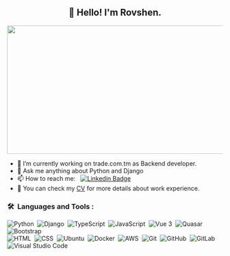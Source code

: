 <h2 align="center">👋 Hello! I'm Rovshen.</h2>
<p align="center"><img src="https://media.giphy.com/media/dWesBcTLavkZuG35MI/giphy.gif" width="600" height="300"  /></p>

- 🔭 I’m currently working on trade.com.tm as Backend developer.
- 💬 Ask me anything about Python and Django 
- 📫 How to reach me: &nbsp; [![Linkedin Badge](https://img.shields.io/badge/-Rovshen%20Tagangylyjov-blue?style=flat&logo=Linkedin&logoColor=white)](https://www.linkedin.com/in/rovshentagangylyjov)
- 📄 You can check my [CV](https://drive.google.com/file/d/1G_61DtS4x69FkZwNO926CK9BHDF9WE5m/view?usp=sharing) for more details about work experience.


### 🛠 &nbsp;Languages and Tools :

![Python](https://img.shields.io/badge/-Python-05122A?style=flat&logo=python)&nbsp;
![Django](https://img.shields.io/badge/-Django-05122A?style=flat&logo=django&logoColor=092E20)&nbsp;
![TypeScript](https://img.shields.io/badge/-TypeScript-05122A?style=flat&logo=typescript)&nbsp;
![JavaScript](https://img.shields.io/badge/-JavaScript-05122A?style=flat&logo=javascript)&nbsp;
![Vue 3](https://img.shields.io/badge/-Vue%203-05122A?style=flat&logo=vue.js)&nbsp;
![Quasar](https://img.shields.io/badge/-quasar-05122A?style=flat&logo=quasar)&nbsp;
![Bootstrap](https://img.shields.io/badge/-Bootstrap-05122A?style=flat&logo=bootstrap&logoColor=563D7C)\
![HTML](https://img.shields.io/badge/-HTML-05122A?style=flat&logo=HTML5)&nbsp;
![CSS](https://img.shields.io/badge/-CSS-05122A?style=flat&logo=CSS3&logoColor=1572B6)&nbsp;
![Ubuntu](https://img.shields.io/badge/-Ubuntu-05122A?style=flat&logo=ubuntu)&nbsp;
![Docker](https://img.shields.io/badge/-Docker-05122A?style=flat&logo=docker)&nbsp;
![AWS](https://img.shields.io/badge/-AWS-05122A?style=flat&logo=aws)&nbsp;
![Git](https://img.shields.io/badge/-Git-05122A?style=flat&logo=git)&nbsp;
![GitHub](https://img.shields.io/badge/-GitHub-05122A?style=flat&logo=github)&nbsp;
![GitLab](https://img.shields.io/badge/-GitLab-05122A?style=flat&logo=gitLab)&nbsp;
![Visual Studio Code](https://img.shields.io/badge/-Visual%20Studio%20Code-05122A?style=flat&logo=visual-studio-code&logoColor=007ACC)&nbsp;

